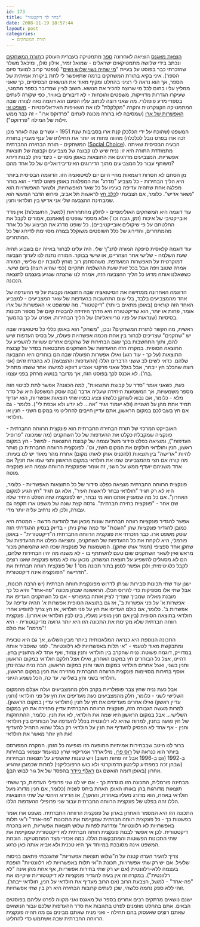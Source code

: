 ```yaml
---
id: 173
title: "בחר לך דיקטטור"
date: 2008-11-19 18:57:44
layout: post
categories: 
  - תורת המשחקים
---
```

<a href="http://www.magnespress.co.il/website/index.asp?action=show_covers&amp;covers_mode=home_page">הוצאת מאגנס</a> הוציאה לאחרונה <a href="http://www.magnespress.co.il/website/index.asp?id=3082">ספר</a> מתמטיקה בעברית העוסק ב<a href="http://he.wikipedia.org/wiki/%D7%AA%D7%95%D7%A8%D7%AA_%D7%94%D7%9E%D7%A9%D7%97%D7%A7%D7%99%D7%9D">תורת המשחקים</a> ונכתב בידי שלושה מתמטיקאים ישראלים - שמואל זמיר, אילון סולן, ומיכאל משלר שהזכרתי כבר בפוסט על בעיית "<a href="http://www.gadial.net/2008/09/22/three_wives/">מי שהיה נשוי שלוש נשים</a>" (ונפטר קרוב למועד סיום הספר). איני בקיא בתורת המשחקים ברמה שתאפשר לי לתת ביקורת אמיתית של הספר, אך הוא נראה לי רציני בהחלט ומקיף מאוד את הנושאים הבסיסיים, כך שאני ממליץ עליו בחום לכל מי שרוצה להכיר את הנושא. חשוב לציין שמדובר בספר מתמטי, שעיקרו הגדרות מדוייקות, משפטים והוכחות - לא דיבורים באוויר, כפי שקורה לעתים בספרי מדע פופולרי. מה שאני רוצה לכתוב עליו הפעם הוא דוגמה נאה לצורה שבה המתמטיקה הקונקרטית והקרה "מקלקלת" לנו את השאיפות האידאליסטיות - <a href="http://he.wikipedia.org/wiki/%D7%9E%D7%A9%D7%A4%D7%98_%D7%90%D7%A8%D7%95">משפט אי האפשרות של ארו</a> (שמסיבה לא ברורה מכונה לעתים "פרדוקס ארו" - זה כבר ממש זילות של המילה "פרדוקס").

המשפט (שהוכח על ידי הכלכלן קנת ארו בסביבות שנת 1951 - עשרים שנה לאחר מכן זכה ארו בפרס נובל לכלכלה) מהווה פחות או יותר את תחילתו של ענף מעניין בתורת המשחקים - תורת הבחירה החברתית (<a href="http://en.wikipedia.org/wiki/Social_choice_theory">Social Choice</a>). הבעיה הבסיסית שאיתה מתמודדת התורה היא זו: נניח שיש לנו קבוצה של מצביעים וקבוצה של תוצאות אפשריות. המצביעים מדרגים את התוצאות באופן מסויים - כיצד ניתן לבנות דירוג משותף עבור כל המצביעים מתוך הדירוגים האינדיבידואליים של כל אחד מהם?

מן הסתם לא חסרות דוגמאות מחיי היום יום לסיטואציה הזו. הדוגמה הבסיסית ביותר היא הליך הבחירות - כל מצביע "מדרג" את המפלגות באופן פשוט למדי - הוא בוחר מפלגה אחת שתהיה עדיפה בעיניו על כל שאר האפשרויות, ולשאר האפשרויות הוא "נשאר אדיש". כלומר, אם הצבעתי ל<a href="http://www.haaretz.com/hasite/spages/1035324.html">כלב חץ</a> לראשות תל אביב, פירוש הדבר המעשי הוא שמבחינת ההצבעה שלי אני אדיש בין חולדאי וחנין.

עוד דוגמה היא המשחקים האולימפיים - לחלק מהתחרויות (למשל, התעמלות) אין מדד אובייקטיבי של איכות (זמן, גובה וכו') אלא מספר שופטים (שאמנם, אמורים לקבל את החלטתם על פי שיקולים אובייקטיביים). כל שופט מדרג את הביצוע של כל אחד מהמתחרים, והדירוג של כלל השופטים משוקלל בצורה מסויימת לדירוג של כל המתחרים.

עוד דוגמה קלאסית סיפקה המורה לתנ"ך שלי. היה עלינו לבחור באיזה יום בשבוע תהיה שעת השלמה - שלישי אחר הצהריים, או שישי בבוקר. המורה נתנה לנו לערוך הצבעה דמוקרטית על האפשרות המועדפת. משהסתמן רוב מוחץ לטובת יום שלישי, המורה אמרה שטוב ויפה אבל בכל זאת שעת ההשלמה תתקיים (כפי שהיא רוצה) ביום שישי. כששאלנו אותה מדוע כל הליך ההצבעה הזה, אמרה לנו שרצתה שנגיע בעצמנו לתוצאה הנכונה.

הדוגמה האחרונה ממחישה את הסיטואציה שבה התוצאה נקבעת על פי ההעדפה של אחד מהמצביעים בלבד, בלי שום התחשבות בהעדפות של שאר המצביעים - למצביע האחד הזה קוראים (באופן מתאים ביותר) "דיקטטור". מה שמשפט אי האפשרות של ארו אומר, פחות או יותר, הוא שדיקטטורה היא הדרך היחידה להבטיח קיום של מספר תכונות בסיסיות (שנראות על פניו טריוויאליות) של הליך הבחירות. אפרט על כך בהמשך.

ראשית, מה הקשר לתורת המשחקים? ובכן, "משחק" הוא באופן כללי כל סיטואציה שבה יש "שחקנים" שצריכים לבחור בין אחת מכמה אפשרויות פעולה, על בסיס העדפות שיש להם, ותוך התחשבות בכך שגם הבחירות של שחקנים אחרים עשויות להשפיע על התוצאה הסופית. במקרה הזה ההעדפות של השחקנים מתבטאות בסדר על קבוצת התוצאות (על כך - עוד רגע) ואילו אפשרות הפעולה שבה הם בוחרים היא ההצבעה שלהם. כדאי לשים לב ששני הדברים הללו (ההעדפות וההצבעה) לא בהכרח זהים (אני רוצה שהכלב חץ ייבחר, אבל בגלל שאני פרקטי אצביע דווקא למישהו אחר ששמו מתחיל בח'). לא אכנס לכך בפוסט הזה, אך מדובר בנושא מרתק בפני עצמו.

כעת, כשאני אומר "סדר על קבוצת התוצאות", למה הכוונה? אפשר לתת לביטוי הזה מספר משמעויות, אך המשמעות היחידה שעליה אדבר (ובה עוסק המשפט) היא של סדר מלא - כלומר, אם נבוא לשחקן כלשהו ונציג בפניו שתי תוצאות אפשריות, הוא יעדיף תמיד אחת מהן על השנייה (ולא יעמוד ויגיד "אה... לא יודע ולא אכפת לי"). כלומר - גם אם חץ בשבילכם במקום הראשון, אתם עדיין חייבים להחליט מי במקום השני - חנין או חולדאי.

האובייקט המרכזי של תורת הבחירה החברתית הוא פונקצית הרווחה החברתית - פונקציה שמקבלת כקלט את ההעדפות של כל השחקנים (מה שמכונה "פרופיל העדפות"), ומוציאה כפלט סידור משל עצמה של קבוצת התוצאות - למשל - חץ במקום ראשון, חנין וחולדאי חולקים את המקום השני, וכו'. לפונקצית הרווחה החברתית כן מותר להיות "אדישה" בין תוצאות (להכניס אותן לאותו מקום) אחרת מהר מאוד יש לנו בעיות: מה קורה אם חצי מהמצביעים שמו את חולדאי במקום הראשון וחצי שמו את חנין? אם אחד משניהם יועדף ממש על השני, זה אומר שפונקצית הרווחה עצמה היא פונקציה מוטה.

פונקצית הרווחה החברתית מוציאה כפלט סידור של כל התוצאות האפשריות - כלומר, היא לא רק תגיד "חולדאי נבחר לראשות העיר", אלא גם תגיד "חץ הגיע למקום האחרון". אם כל מה שמעניין אותנו הוא מי נבחר, יש לפונקציה שזה הפלט היחיד שלה שם אחר - "פונקצית בחירה חברתית". גרסה קצת שונה של משפט ארו תקפה גם עבורה, ולכן לא נרחיב עליה יותר מדי.

אפשר להגדיר פונקציות רווחה חברתיות שונות מכאן ועד להודעה חדשה - המטרה היא כמובן להגדיר פונקציות שהן "הוגנות" עד כמה שרק ניתן - בדיוק בנסיון ההגדרתי הזה עוסק משפט ארו.
כבר הזכרתי את פונקצית הרווחה החברתית ה"דיקטטורית" - באופן פורמלי, היא לוקחת את כל ההעדפות של השחקנים, ומוציאה כפלט את ההעדפות של שחקן אחד ספציפי (תמיד אותו שחקן). המשמעות של פונקציה שכזו היא שהמשחק מכור מראש ואין לשאר השחקנים שום טעם להשתתף בו - לא משנה מה יהיו הבחירות שלהם, הם לא מסוגלים להשפיע על תוצאת המשחק. מכאן שזו לא ממש פונקציה שאנו רוצים לקבל כלגיטימית; ולכן אפשר לסמן בתור תכונה מס' 1 של פונקצית רווחה חברתית את הדרישה "הפונקציה אינה דיקטטורית".

ישנן עוד שתי תכונות סבירות שניתן לדרוש מפונקצית רווחה חברתית (יש הרבה תכונות, אבל שתי אלו מספיקות כדי להרוס הכל). הראשונה שבהן מכונה "פה-אחד" והיא כל כך מובנת מאליה שמביך שצריך לציין אותה במפורש - אם כל השחקנים העדיפו את אפשרות א' על פני אפשרות ב', אז גם בתוצאה הסופית אפשרות א' תהיה עדיפה על אפשרות ב'. כלומר, אם כולם העדיפו את חץ על פני חולדאי, אז חץ צריך להופיע אחרי חולדאי בתוצאה הסופית (בין אם חנין מופיע מעליו, בינו לבין חולדאי או אחרון). פונקצית רווחה חברתית שלא מקיימת את התכונה הזו היא יותר גרועה מדיקטטורית - היא "מרמה" את כולם!

התכונה הנוספת היא כנראה המלאכותית ביותר מבין השלוש, אך גם היא טבעית ומתבקשת מאוד לטעמי - "אי תלות באפשרויות לא רלוונטיות". לפני שאסביר אותה במדוייק, דוגמה פשוטה: נניח שהקרב בין חולדאי וחנין צמוד, ואף אחד לא מתעניין בחץ. דהיינו, אצל כל הבוחרים חץ במקום האחרון, ואילו אצל חלקם חולדאי במקום הראשון וחנין בשני, ואצל אחרים חולדאי במקום השני וחנין במקום הראשון. הבה נניח שבהינתן אוסף בחירות מסויימות פונקצית הרווחה החברתית מחזירה את חנין במקום הראשון, חולדאי בשני וחץ בשלישי. עד כה, הכל נשמע הגיוני.

אבל כעת נניח שחץ צבר פופולריות בקרב חלק מהמצביעים ועלה אצלם מהמקום השלישי לשני - כלומר, חלק מהמצביעים כעת מעדיפים את חץ על פני חולדאי (וחנין עדיין ראשון) ואילו אחרים מעדיפים את חץ על חנין (וחולדאי עדיין במקום הראשון). למרות מעשה הגבורה הזה, פונקצית הרווחה החברתית עדיין מחזירה את חץ במקום השלישי... אבל במקום הראשון היא שמה את חולדאי, לא את חנין. כלומר, ההתחזקות של חץ פגעה בחנין, למרות שהיא לא רלוונטית בכלל להעדפה של הבוחרים בין חולדאי וחנין - אף אחד לא הפסיק להעדיף את חנין על חולדאי רק בגלל שהוא התחיל להעדיף את חץ יותר מאשר את חולדאי!

ברור לנו היטב שבבחירות אמיתיות התופעה הזו מופיעה כל הזמן. המקרה המפורסם ביותר הוא כנראה של <a href="http://he.wikipedia.org/wiki/%D7%A8%D7%95%D7%A1_%D7%A4%D7%A8%D7%95">רוס פרו</a>, מיליארדר אמריקאי שרץ כמועמד עצמאי בבחירות ב-1992 (גם ב-1996 אבל זה פחות חשוב) ויש טענות שהשפיע על תוצאות הבחירות (שבהן זכה במפתיע קלינטון הדמוקרטי ולא בוש הרפובליקני) למרות שכמובן שהגיע אחרון (באופן דומה הואשם גם <a href="http://he.wikipedia.org/wiki/%D7%A8%D7%90%D7%9C%D7%A3_%D7%A0%D7%99%D7%99%D7%93%D7%A8">ראלף ניידר</a> בהפסד של אל גור לבוש הבן).

מבחינה פורמלית, התכונה הזו מוגדרת כך - אם יש לנו שני פרופילי העדפות, כך ששתי תוצאות מדורגות בהן באותו האופן האחת ביחס לשניה (כלומר, אם חנין מדורג מעל חולדאי באחת, הוא מדורג מעליו באחרת, וההפך), אז הדירוג היחסי של שתי התוצאות הללו זהה בפלט של פונקצית הרווחה החברתית עבור שני פרופילי ההעדפות הללו.

התכונה הזו היא המסמר האחרון בארון של פונקצית הרווחה החברתית. משפט ארו אומר בפשטות כך - כל פונקצית רווחה חברתית שמקיימת את התכונות "פה-אחד" ו"אי תלות באפשרויות לא רלוונטיות" ומדרגת לפחות שלוש תוצאות אפשריות, היא בהכרח דיקטטורית. לכן אי אפשר לבנות פונקצית רווחה חברתית לא דיקטטורית שמקיימת את שתי התכונות הפשוטות והמתבקשות הללו. כמה אכזרי מצד המתמטיקה. הוכחת המשפט אינה מסובכת במיוחד אך היא טכנית ולא אביא אותה כאן כרגע.

צריך להעיר הערה קטנה על ה"שלוש תוצאות אפשריות" שהגנבתי פתאום בניסוח שלעיל. אם יש רק שתי אפשרויות, תכונת ה"אי תלות באפשרויות לא רלוונטיות" הופכת בעצמה ללא-רלוונטית (אם יש רק שתי בחירות אפשריות, אף אחת מהן אינה "לא רלוונטית"). במקרה זה אין בעיה להגדיר פונקציות לא דיקטטוריות שיקיימו את "פה-אחד" - למשל, הצבעת הרוב (אם הרוב מעדיף את חולדאי על חנין, חולדאי ייבחר). זוהי ללא ספק נחמה כלשהי, שכן לעתים קרובות הבחירה היא רק בין שתי אפשרויות.

ישנם נושאים מרתקים רבים אחרים בספר של מאגנס ואני מקווה לפרט עליהם בפוסטים הבאים. אתם בהחלט מוזמנים לפרט בתגובות את סדר ההעדפות שלכם עבור הנושאים שאתם רוצים שאעסוק בהם תחילה - ואני מניח שאתם מבינים גם מה תהיה פונקצית הרווחה החברתית שבה אשתמש כדי להחליט.
